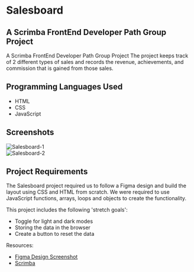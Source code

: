 # Salesboard
## A Scrimba FrontEnd Developer Path Group Project
A Scrimba FrontEnd Developer Path Group Project
The project keeps track of 2 different types of sales and
records the revenue, achievements, and commission that is
gained from those sales.

## Programming Languages Used
  - HTML
  - CSS
  - JavaScript

## Screenshots
![Salesboard-1](https://user-images.githubusercontent.com/91621041/223522066-8b18fd32-34f0-4523-a1e7-44ccf0bd7930.png)  
![Salesboard-2](https://user-images.githubusercontent.com/91621041/223522104-e0e49729-3da7-4201-804d-3a8515103ab7.png)


## Project Requirements
The Salesboard project required us to follow a Figma design
and build the layout using CSS and HTML from scratch.
We were required to use JavaScript functions, arrays, loops
and objects to create the functionality.

This project includes the following 'stretch goals':
  - Toggle for light and dark modes
  - Storing the data in the browser
  - Create a button to reset the data

Resources:
  - [Figma Design Screenshot](https://www.figma.com/file/7sKjOMc3s9LQ2rAnnSbI4V/Salesboard?node-id=0%3A1&t=YZrlLoyluImrFuCw-0)
  - [Scrimba](https://scrimba.com/)
